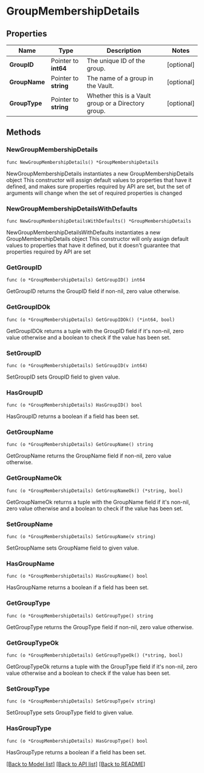 # GroupMembershipDetails

## Properties

Name | Type | Description | Notes
------------ | ------------- | ------------- | -------------
**GroupID** | Pointer to **int64** | The unique ID of the group. | [optional] 
**GroupName** | Pointer to **string** | The name of a group in the Vault. | [optional] 
**GroupType** | Pointer to **string** | Whether this is a Vault group or a Directory group. | [optional] 

## Methods

### NewGroupMembershipDetails

`func NewGroupMembershipDetails() *GroupMembershipDetails`

NewGroupMembershipDetails instantiates a new GroupMembershipDetails object
This constructor will assign default values to properties that have it defined,
and makes sure properties required by API are set, but the set of arguments
will change when the set of required properties is changed

### NewGroupMembershipDetailsWithDefaults

`func NewGroupMembershipDetailsWithDefaults() *GroupMembershipDetails`

NewGroupMembershipDetailsWithDefaults instantiates a new GroupMembershipDetails object
This constructor will only assign default values to properties that have it defined,
but it doesn't guarantee that properties required by API are set

### GetGroupID

`func (o *GroupMembershipDetails) GetGroupID() int64`

GetGroupID returns the GroupID field if non-nil, zero value otherwise.

### GetGroupIDOk

`func (o *GroupMembershipDetails) GetGroupIDOk() (*int64, bool)`

GetGroupIDOk returns a tuple with the GroupID field if it's non-nil, zero value otherwise
and a boolean to check if the value has been set.

### SetGroupID

`func (o *GroupMembershipDetails) SetGroupID(v int64)`

SetGroupID sets GroupID field to given value.

### HasGroupID

`func (o *GroupMembershipDetails) HasGroupID() bool`

HasGroupID returns a boolean if a field has been set.

### GetGroupName

`func (o *GroupMembershipDetails) GetGroupName() string`

GetGroupName returns the GroupName field if non-nil, zero value otherwise.

### GetGroupNameOk

`func (o *GroupMembershipDetails) GetGroupNameOk() (*string, bool)`

GetGroupNameOk returns a tuple with the GroupName field if it's non-nil, zero value otherwise
and a boolean to check if the value has been set.

### SetGroupName

`func (o *GroupMembershipDetails) SetGroupName(v string)`

SetGroupName sets GroupName field to given value.

### HasGroupName

`func (o *GroupMembershipDetails) HasGroupName() bool`

HasGroupName returns a boolean if a field has been set.

### GetGroupType

`func (o *GroupMembershipDetails) GetGroupType() string`

GetGroupType returns the GroupType field if non-nil, zero value otherwise.

### GetGroupTypeOk

`func (o *GroupMembershipDetails) GetGroupTypeOk() (*string, bool)`

GetGroupTypeOk returns a tuple with the GroupType field if it's non-nil, zero value otherwise
and a boolean to check if the value has been set.

### SetGroupType

`func (o *GroupMembershipDetails) SetGroupType(v string)`

SetGroupType sets GroupType field to given value.

### HasGroupType

`func (o *GroupMembershipDetails) HasGroupType() bool`

HasGroupType returns a boolean if a field has been set.


[[Back to Model list]](../README.md#documentation-for-models) [[Back to API list]](../README.md#documentation-for-api-endpoints) [[Back to README]](../README.md)


